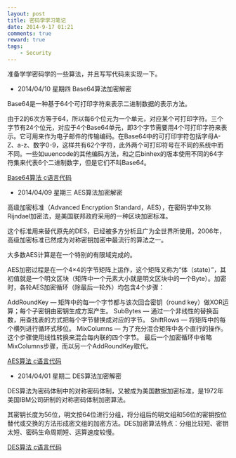 ```yaml
---
layout: post
title: 密码学学习笔记
date: 2014-9-17 01:21
comments: true
reward: true
tags:
    - Security
---
```


准备学学密码学的一些算法，并且写写代码来实现一下。

<!-- more -->

* 2014/04/10 星期四 Base64算法加密解密

Base64是一种基于64个可打印字符来表示二进制数据的表示方法。

由于2的6次方等于64，所以每6个位元为一个单元，对应某个可打印字符。三个字节有24个位元，对应于4个Base64单元，即3个字节需要用4个可打印字符来表示。它可用来作为电子邮件的传输编码。在Base64中的可打印字符包括字母A-Z、a-z、数字0-9，这样共有62个字符，此外两个可打印符号在不同的系统中而不同。一些如uuencode的其他编码方法，和之后binhex的版本使用不同的64字符集来代表6个二进制数字，但是它们不叫Base64。

[Base64算法 c语言代码][base64]

* 2014/04/09 星期三 AES算法加密解密

高级加密标准（Advanced Encryption Standard，AES），在密码学中又称Rijndael加密法，是美国联邦政府采用的一种区块加密标准。

这个标准用来替代原先的DES，已经被多方分析且广为全世界所使用。2006年，高级加密标准已然成为对称密钥加密中最流行的算法之一。

大多数AES计算是在一个特别的有限域完成的。

AES加密过程是在一个4×4的字节矩阵上运作，这个矩阵又称为“体（state）”，其初值就是一个明文区块（矩阵中一个元素大小就是明文区块中的一个Byte）。加密时，各轮AES加密循环（除最后一轮外）均包含4个步骤：

AddRoundKey — 矩阵中的每一个字节都与该次回合密钥（round key）做XOR运算；每个子密钥由密钥生成方案产生。
SubBytes — 通过一个非线性的替换函数，用查找表的方式把每个字节替换成对应的字节。
ShiftRows — 将矩阵中的每个横列进行循环式移位。
MixColumns — 为了充分混合矩阵中各个直行的操作。这个步骤使用线性转换来混合每内联的四个字节。
最后一个加密循环中省略MixColumns步骤，而以另一个AddRoundKey取代。

[AES算法 c语言代码][aes]

* 2014/04/01 星期二 DES算法加密解密

DES算法为密码体制中的对称密码体制，又被成为美国数据加密标准，是1972年美国IBM公司研制的对称密码体制加密算法。

其密钥长度为56位，明文按64位进行分组，将分组后的明文组和56位的密钥按位替代或交换的方法形成密文组的加密方法。DES加密算法特点：分组比较短、密钥太短、密码生命周期短、运算速度较慢。
    
[DES算法 c语言代码][des]
    

[base64]:https://github.com/plusplus7/EncryptionAlgorithm/blob/master/EncryptionAlgorithm/base64.c
[aes]:https://github.com/plusplus7/EncryptionAlgorithm/blob/master/EncryptionAlgorithm/aes.c
[des]:https://github.com/plusplus7/EncryptionAlgorithm/blob/master/EncryptionAlgorithm/des.c
